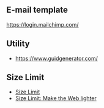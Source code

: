 ## E-mail template
https://login.mailchimp.com/

## Utility
- https://www.guidgenerator.com/

## Size Limit
- [Size Limit](https://github.com/ai/size-limit)
- [Size Limit: Make the Web lighter](https://evilmartians.com/chronicles/size-limit-make-the-web-lighter)